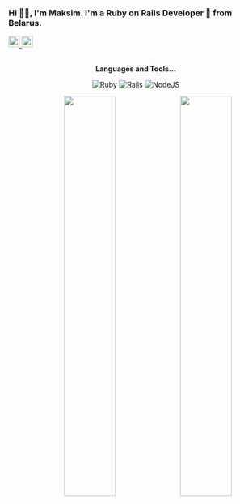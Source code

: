 ### Hi 🙋‍♂️, I'm Maksim. I'm a Ruby on Rails Developer 🚀 from Belarus.
<a href="https://t.me/cos404">
  <img alt="Telegram" width="22px" src="https://cdn.jsdelivr.net/npm/simple-icons@v3/icons/telegram.svg" />
</a> <a href="https://www.instagram.com/cosmos404/">
  <img alt="Instagram" width="22px" src="https://cdn.jsdelivr.net/npm/simple-icons@v3/icons/instagram.svg" />
</a>

<br />
<br />

<p align="center"><b>Languages and Tools...</b></p>

<p align="center">
 <img alt="Ruby" src="https://img.shields.io/badge/ruby-%23CC342D.svg?style=for-the-badge&logo=ruby&logoColor=white"/> <img alt="Rails" src="https://img.shields.io/badge/rails-%23CC0000.svg?style=for-the-badge&logo=ruby-on-rails&logoColor=white"/> <img alt="NodeJS" src="https://img.shields.io/badge/node.js-%2343853D.svg?style=for-the-badge&logo=node-dot-js&logoColor=white"/>
</p>

<p align="center">
  <a href="https://github.com/cos404">
    <img align="right" width="45%" src="https://github-readme-stats.vercel.app/api/wakatime?username=cos404&layout=compact&show_icons=true&hide=contribs,prs&cache_seconds=86400&theme=prussian" />
  </a>
</p>

<p align="center">
  <a href="https://github.com/cos404">
    <img align="right" width="45%" src="https://github-readme-stats.vercel.app/api?username=cos404&show_icons=true&hide=contribs,prs&cache_seconds=86400&theme=prussian" />
  </a>
</p>
